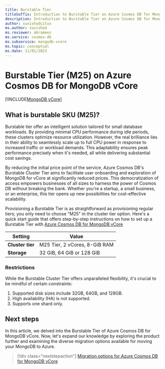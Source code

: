 ```yaml
---
title: Burstable Tier
titleSuffix: Introduction to Burstable Tier on Azure Cosmos DB for MongoDB vCore
description: Introduction to Burstable Tier on Azure Cosmos DB for MongoDB vCore.
author: suvishodcitus
ms.author: suvishod
ms.reviewer: abramees
ms.service: cosmos-db
ms.subservice: mongodb-vcore
ms.topic: conceptual
ms.date: 11/01/2023
---
```


# Burstable Tier (M25) on Azure Cosmos DB for MongoDB vCore

[!INCLUDE[MongoDB vCore](../../includes/appliesto-mongodb-vcore.md)]


## What is burstable SKU (M25)?

Burstable tier offer an intelligent solution tailored for small database workloads. By providing minimal CPU performance during idle periods, these clusters optimize 
resource utilization. However, the real brilliance lies in their ability to seamlessly scale up to full CPU power in response to increased traffic or workload demands. 
This adaptability ensures peak performance precisely when it's needed, all while delivering substantial cost savings.

By reducing the initial price point of the service, Azure Cosmos DB's Burstable Cluster Tier aims to facilitate user onboarding and exploration of MongoDB for vCore 
at significantly reduced prices. This democratization of access empowers businesses of all sizes to harness the power of Cosmos DB without breaking the bank. 
Whether you're a startup, a small business, or an enterprise, this tier opens up new possibilities for cost-effective scalability.

Provisioning a Burstable Tier is as straightforward as provisioning regular tiers; you only need to choose "M25" in the cluster tier option. Here's a quick start 
guide that offers step-by-step instructions on how to set up a Burstable Tier with [Azure Cosmos DB for MongoDB vCore](https://learn.microsoft.com/azure/cosmos-db/mongodb/vcore/quickstart-portal)


  | Setting | Value |
  | --- | --- |
  | **Cluster tier** | M25 Tier, 2 vCores, 8-GiB RAM |
  | **Storage** | 32 GiB, 64 GiB or 128 GiB |

### Restrictions

While the Burstable Cluster Tier offers unparalleled flexibility, it's crucial to be mindful of certain constraints:

1. Supported disk sizes include 32GB, 64GB, and 128GB.
2. High availability (HA) is not supported.
3. Supports one shard only.

## Next steps

In this article, we delved into the Burstable Tier of Azure Cosmos DB for MongoDB vCore. Now, let's expand our knowledge by exploring the product further and 
examining the diverse migration options available for moving your MongoDB to Azure.

> [!div class="nextstepaction"]
> [Migration options for Azure Cosmos DB for MongoDB vCore](migration-options.md)
